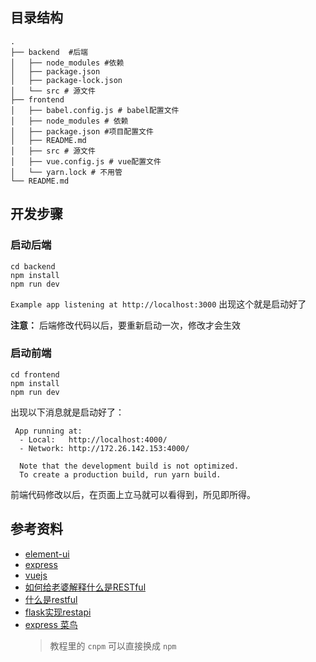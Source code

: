 ## 目录结构
```
.
├── backend  #后端
│   ├── node_modules #依赖
│   ├── package.json 
│   ├── package-lock.json
│   └── src # 源文件
├── frontend
│   ├── babel.config.js # babel配置文件
│   ├── node_modules # 依赖
│   ├── package.json #项目配置文件
│   ├── README.md 
│   ├── src # 源文件
│   ├── vue.config.js # vue配置文件
│   └── yarn.lock # 不用管
└── README.md

```

## 开发步骤
### 启动后端
```
cd backend
npm install
npm run dev
```
`Example app listening at http://localhost:3000` 出现这个就是启动好了

**注意：** 后端修改代码以后，要重新启动一次，修改才会生效

### 启动前端
```
cd frontend
npm install
npm run dev
```
出现以下消息就是启动好了：
```
 App running at:
  - Local:   http://localhost:4000/ 
  - Network: http://172.26.142.153:4000/

  Note that the development build is not optimized.
  To create a production build, run yarn build.
```
前端代码修改以后，在页面上立马就可以看得到，所见即所得。

## 参考资料
- [element-ui](https://element.eleme.io/#/zh-CN/component/installation)
- [express](https://expressjs.com/en/starter/hello-world.html)
- [vuejs](https://cn.vuejs.org/v2/guide/)
- [如何给老婆解释什么是RESTful](https://zhuanlan.zhihu.com/p/30396391)
- [什么是restful](http://restful.p2hp.com/)
- [flask实现restapi](https://wizardforcel.gitbooks.io/flask-extension-docs/content/flask-restful-2.html)
- [express 菜鸟](https://www.runoob.com/nodejs/nodejs-express-framework.html)
  > 教程里的 `cnpm` 可以直接换成 `npm`


